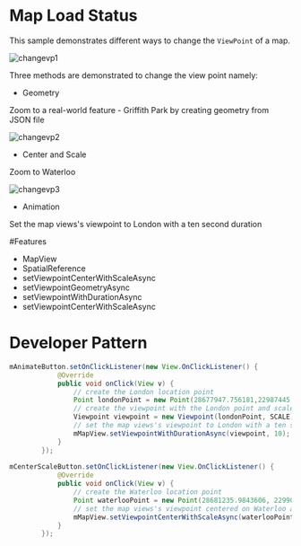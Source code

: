 # Map Load Status
This sample demonstrates different ways to change the ```ViewPoint``` of a map. 


![changevp1](https://cloud.githubusercontent.com/assets/12448081/15730683/8962423a-2823-11e6-8893-1a963ba07c8d.png)

Three methods are demonstrated to change the view point namely:
* Geometry

 Zoom to a real-world feature - Griffith Park by creating geometry from JSON file
 
![changevp2](https://cloud.githubusercontent.com/assets/12448081/15730692/9bf3d30a-2823-11e6-8a1d-de959f062772.png)

* Center and Scale 

 Zoom to Waterloo

![changevp3](https://cloud.githubusercontent.com/assets/12448081/15730697/a66ac8a2-2823-11e6-8726-c559c0287e00.png)

* Animation

 Set the map views's viewpoint to London with a ten second duration


#Features

* MapView
* SpatialReference
* setViewpointCenterWithScaleAsync
* setViewpointGeometryAsync
* setViewpointWithDurationAsync
* setViewpointCenterWithScaleAsync

# Developer Pattern

```java
mAnimateButton.setOnClickListener(new View.OnClickListener() {
            @Override
            public void onClick(View v) {
                // create the London location point
                Point londonPoint = new Point(28677947.756181,22987445.6186465, spatialReference);
                // create the viewpoint with the London point and scale
                Viewpoint viewpoint = new Viewpoint(londonPoint, SCALE);
                // set the map views's viewpoint to London with a ten second duration
                mMapView.setViewpointWithDurationAsync(viewpoint, 10);
            }
        });
        
mCenterScaleButton.setOnClickListener(new View.OnClickListener() {
            @Override
            public void onClick(View v) {
                // create the Waterloo location point
                Point waterlooPoint = new Point(28681235.9843606, 22990575.7224154, spatialReference);
                // set the map views's viewpoint centered on Waterloo and scaled
                mMapView.setViewpointCenterWithScaleAsync(waterlooPoint, SCALE);
            }
        });
```
